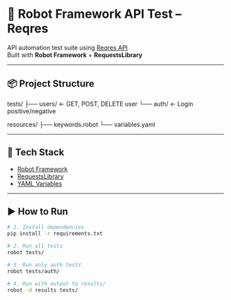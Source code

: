 # 🤖 Robot Framework API Test – Reqres

API automation test suite using [Reqres API](https://reqres.in)  
Built with **Robot Framework** + **RequestsLibrary**

---

## 📦 Project Structure
tests/
├── users/        ← GET, POST, DELETE user
└── auth/         ← Login positive/negative

resources/
├── keywords.robot
└── variables.yaml

---

## 🧰 Tech Stack

- [Robot Framework](https://robotframework.org/)
- [RequestsLibrary](https://marketsquare.github.io/robotframework-requests/)
- [YAML Variables](https://robotframework.org/robotframework/latest/RobotFrameworkUserGuide.html#variable-files)

---

## ▶️ How to Run

```bash
# 1. Install dependencies
pip install -r requirements.txt

# 2. Run all tests
robot tests/

# 3. Run only auth tests
robot tests/auth/

# 4. Run with output to results/
robot -d results tests/
